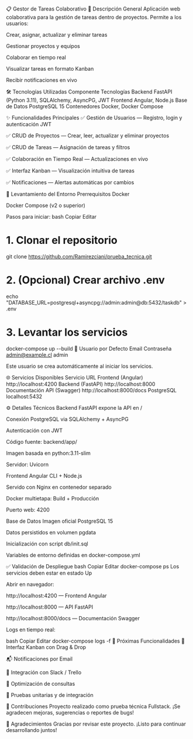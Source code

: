 📋 Gestor de Tareas Colaborativo
📝 Descripción General
Aplicación web colaborativa para la gestión de tareas dentro de proyectos. Permite a los usuarios:

Crear, asignar, actualizar y eliminar tareas

Gestionar proyectos y equipos

Colaborar en tiempo real

Visualizar tareas en formato Kanban

Recibir notificaciones en vivo

🛠️ Tecnologías Utilizadas
Componente	Tecnologías
Backend	FastAPI (Python 3.11), SQLAlchemy, AsyncPG, JWT
Frontend	Angular, Node.js
Base de Datos	PostgreSQL 15
Contenedores	Docker, Docker Compose

✨ Funcionalidades Principales
✅ Gestión de Usuarios — Registro, login y autenticación JWT

✅ CRUD de Proyectos — Crear, leer, actualizar y eliminar proyectos

✅ CRUD de Tareas — Asignación de tareas y filtros

✅ Colaboración en Tiempo Real — Actualizaciones en vivo

✅ Interfaz Kanban — Visualización intuitiva de tareas

✅ Notificaciones — Alertas automáticas por cambios

🚀 Levantamiento del Entorno
Prerrequisitos
Docker

Docker Compose (v2 o superior)

Pasos para iniciar:
bash
Copiar
Editar
# 1. Clonar el repositorio
git clone https://github.com/Ramirezciani/prueba_tecnica.git

# 2. (Opcional) Crear archivo .env
echo "DATABASE_URL=postgresql+asyncpg://admin:admin@db:5432/taskdb" > .env

# 3. Levantar los servicios
docker-compose up --build
🔑 Usuario por Defecto
Email	Contraseña
admin@example.cl	admin

Este usuario se crea automáticamente al iniciar los servicios.

🌐 Servicios Disponibles
Servicio	URL
Frontend (Angular)	http://localhost:4200
Backend (FastAPI)	http://localhost:8000
Documentación API (Swagger)	http://localhost:8000/docs
PostgreSQL	localhost:5432

⚙️ Detalles Técnicos
Backend
FastAPI expone la API en /

Conexión PostgreSQL via SQLAlchemy + AsyncPG

Autenticación con JWT

Código fuente: backend/app/

Imagen basada en python:3.11-slim

Servidor: Uvicorn

Frontend
Angular CLI + Node.js

Servido con Nginx en contenedor separado

Docker multietapa: Build + Producción

Puerto web: 4200

Base de Datos
Imagen oficial PostgreSQL 15

Datos persistidos en volumen pgdata

Inicialización con script db/init.sql

Variables de entorno definidas en docker-compose.yml

✅ Validación de Despliegue
bash
Copiar
Editar
docker-compose ps
Los servicios deben estar en estado Up

Abrir en navegador:

http://localhost:4200 — Frontend Angular

http://localhost:8000 — API FastAPI

http://localhost:8000/docs — Documentación Swagger

Logs en tiempo real:

bash
Copiar
Editar
docker-compose logs -f
🔮 Próximas Funcionalidades
🎯 Interfaz Kanban con Drag & Drop

📬 Notificaciones por Email

🔗 Integración con Slack / Trello

🚀 Optimización de consultas

🧪 Pruebas unitarias y de integración

🤝 Contribuciones
Proyecto realizado como prueba técnica Fullstack.
¡Se agradecen mejoras, sugerencias o reportes de bugs!

🙌 Agradecimientos
Gracias por revisar este proyecto. ¡Listo para continuar desarrollando juntos!
